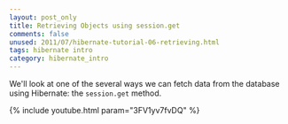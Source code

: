 ```yaml
---           
layout: post_only
title: Retrieving Objects using session.get
comments: false
unused: 2011/07/hibernate-tutorial-06-retrieving.html
tags: hibernate intro
category: hibernate_intro
---
```


We'll look at one of the several ways we can fetch data from the database using Hibernate: the `session.get` method.

{% include youtube.html param="3FV1yv7fvDQ" %}
